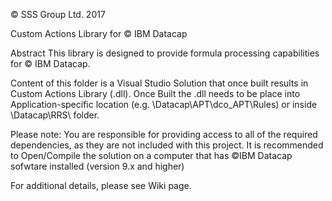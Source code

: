 © SSS Group Ltd. 2017

Custom Actions Library for © IBM Datacap

Abstract
This library is designed to provide formula processing capabilities for © IBM Datacap.

Content of this folder is a Visual Studio Solution that once built results in Custom Actions Library (.dll).
Once Built the .dll needs to be place into Application-specific location (e.g. \Datacap\APT\dco_APT\Rules) or inside \Datacap\RRS\ folder.

Please note: You are responsible for providing access to all of the required dependencies, as they are not included with this project. 
It is recommended to Open/Compile the solution on a computer that has ©IBM Datacap sofwtare installed (version 9.x and higher)

For additional details, please see Wiki page.

